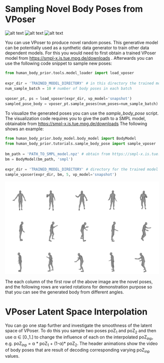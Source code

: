 # Sampling Novel Body Poses from VPoser
![alt text](../../github_data/latent_interpolation_1.gif "Interpolation of novel poses on the smoother VPoser latent space.")
![alt text](../../github_data/latent_interpolation_2.gif "Interpolation of novel poses on the smoother VPoser latent space.")
![alt text](../../github_data/latent_interpolation_3.gif "Interpolation of novel poses on the smoother VPoser latent space.")

You can use VPoser to produce novel random poses. 
This generative model can be potentially used as a synthetic data generator to train other data dependent models.
For this you would need to first obtain a trained VPoser model from https://smpl-x.is.tue.mpg.de/downloads .
Afterwards you can use the following code snippet to sample new poses: 
```python
from human_body_prior.tools.model_loader import load_vposer

expr_dir = 'TRAINED_MODEL_DIRECTORY' # in this directory the trained model along with the model code exist
num_sample_batch = 10 # number of body poses in each batch
 
vposer_pt, ps = load_vposer(expr_dir, vp_model='snapshot')
sampled_pose_body = vposer_pt.sample_poses(num_poses=num_sample_batch) # will a generate Nx1x21x3 tensor of body poses  
```

To visualize the generated poses you can use the *sample_body_pose* script. 
The visualization code requires you to give the path to a SMPL model, obtainable from https://smpl-x.is.tue.mpg.de/downloads
The following shows an example:
```python
from human_body_prior.body_model.body_model import BodyModel
from human_body_prior.tutorials.sample_body_pose import sample_vposer

bm_path = 'PATH_TO_SMPL_model.npz' # obtain from https://smpl-x.is.tue.mpg.de/downloads
bm = BodyModel(bm_path, 'smpl')

expr_dir = 'TRAINED_MODEL_DIRECTORY' # directory for the trained model along with the model code. obtain from https://smpl-x.is.tue.mpg.de/downloads
sample_vposer(expr_dir, bm, 5, vp_model='snapshot')
```

![alt text](../../github_data/tutorial_sample_body_pose.png "Samples generated by VPoser shown in various angles.")

The each column of the first row of the above image are the novel poses, and the following rows are varied rotations for demonstration purpose
so that you can see the generated body from different angles.

# VPoser Latent Space Interpolation
You can go one stap further and investigate the smoothness of the latent space of VPoser. 
To do this you sample two poses poZ<sub>1</sub> and poZ<sub>2</sub> and then use &alpha; &in; [0.,1.] to change the influence 
of each on the interpolated poZ<sub>inp</sub>, e.g. poZ<sub>inp</sub> = &alpha; * poZ<sub>1</sub> + (1-&alpha;)* poZ<sub>2</sub>.
The header animations show the video of body poses that are result of decoding corresponding varying poZ<sub>inp</sub> values.
